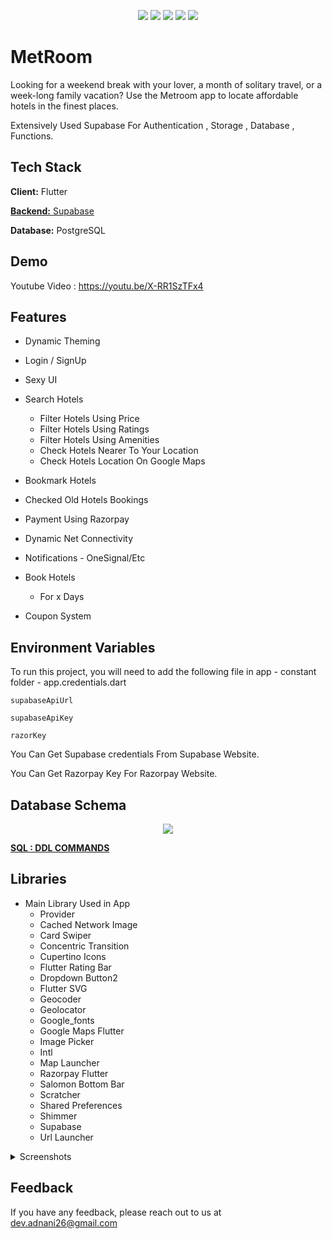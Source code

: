 <p align="center">
  <img src="https://raw.githubusercontent.com/webAIdev/booking-flutter/main/screenshots/screen_1-removebg-preview.png" />
  <img src="https://raw.githubusercontent.com/webAIdev/booking-flutter/main/screenshots/screen_2-removebg-preview.png" />
  <img src="https://raw.githubusercontent.com/webAIdev/booking-flutter/main/screenshots/screen_3-removebg-preview.png" />
  <img src="https://raw.githubusercontent.com/webAIdev/booking-flutter/main/screenshots/screen_4-removebg-preview.png" />
  <img src="https://raw.githubusercontent.com/webAIdev/booking-flutter/main/screenshots/screen_5-removebg-preview.png" />
</p>

# MetRoom
 
Looking for a weekend break with your lover, a month of solitary travel, or a week-long family vacation? Use the Metroom app to locate affordable hotels in the finest places. 

Extensively Used Supabase For Authentication , Storage , Database , Functions.

## Tech Stack

**Client:** Flutter

[**Backend:** Supabase](https://supabase.com/)

**Database:** PostgreSQL

## Demo

Youtube Video : https://youtu.be/X-RR1SzTFx4

## Features

  - Dynamic Theming
  - Login / SignUp
  - Sexy UI

- Search Hotels
  - Filter Hotels Using Price
  - Filter Hotels Using Ratings
  - Filter Hotels Using Amenities
  - Check Hotels Nearer To Your Location
  - Check Hotels Location On Google Maps

- Bookmark Hotels
- Checked Old Hotels Bookings
- Payment Using Razorpay

- Dynamic Net Connectivity
- Notifications - OneSignal/Etc

- Book Hotels
  - For x Days
- Coupon System

## Environment Variables

To run this project, you will need to add the following file in app - constant folder - app.credentials.dart

`supabaseApiUrl`

`supabaseApiKey`

`razorKey`

You Can Get Supabase credentials From Supabase Website.

You Can Get Razorpay Key For Razorpay Website.

## Database Schema

<p align="center">
  <img src="https://github.com/webAIdev/booking-flutter/blob/main/screenshots/db_schema.png" />
</p>

[**SQL : DDL COMMANDS**](https://github.com/webAIdev/booking-flutter/blob/main/db_create.sql)

## Libraries

- Main Library Used in App 
    - Provider
    - Cached Network Image
    - Card Swiper
    - Concentric Transition
    - Cupertino Icons
    - Flutter Rating Bar
    - Dropdown Button2
    - Flutter SVG
    - Geocoder
    - Geolocator
    - Google_fonts
    - Google Maps Flutter
    - Image Picker
    - Intl
    - Map Launcher
    - Razorpay Flutter
    - Salomon Bottom Bar
    - Scratcher
    - Shared Preferences
    - Shimmer
    - Supabase
    - Url Launcher
    
<details>
  <summary>Screenshots </summary>
    
Screen 1               |  Screen 2  | Screen 3                            
:-------------------------:|:-------------------------:|:-------------------------:
![](https://github.com/webAIdev/booking-flutter/blob/main/screenshots/screen_1-removebg-preview.png?raw=true)|![](https://github.com/webAIdev/booking-flutter/blob/main/screenshots/screen_2-removebg-preview.png?raw=true)|![](https://github.com/webAIdev/booking-flutter/blob/main/screenshots/screen_3-removebg-preview.png?raw=true)

Screen 4              |  Screen 5 | Screen 6                          
:-------------------------:|:-------------------------:|:-------------------------:
![](https://github.com/webAIdev/booking-flutter/blob/main/screenshots/screen_4-removebg-preview.png?raw=true)|![](https://github.com/webAIdev/booking-flutter/blob/main/screenshots/screen_5-removebg-preview.png?raw=true)|![](https://github.com/webAIdev/booking-flutter/blob/main/screenshots/screen_6-removebg-preview.png?raw=true)

Screen 7              |  Screen 8 | Screen 9            |               Screen 10            |  Screen 11                 
:-------------------------:|:-------------------------:|:-------------------------:|:-------------------------:|:-------------------------:
![](https://github.com/webAIdev/booking-flutter/blob/main/screenshots/screen_7-removebg-preview.png?raw=true)|![](https://github.com/webAIdev/booking-flutter/blob/main/screenshots/screen_8-removebg-preview.png?raw=true)|![](https://github.com/webAIdev/booking-flutter/blob/main/screenshots/screen_9-removebg-preview.png?raw=true)|![](https://github.com/webAIdev/booking-flutter/blob/main/screenshots/screen_10-removebg-preview.png?raw=true)|![](https://github.com/webAIdev/booking-flutter/blob/main/screenshots/screen_11-removebg-preview.png?raw=true)

           


</details>

## Feedback

If you have any feedback, please reach out to us at dev.adnani26@gmail.com

